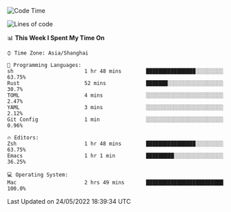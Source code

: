 <!--START_SECTION:waka-->
![Code Time](http://img.shields.io/badge/Code%20Time-0%20secs-blue)

![Lines of code](https://img.shields.io/badge/From%20Hello%20World%20I%27ve%20Written-22%20Thousand%20lines%20of%20code-blue)

📊 **This Week I Spent My Time On** 

```text
⌚︎ Time Zone: Asia/Shanghai

💬 Programming Languages: 
sh                       1 hr 48 mins        ████████████████░░░░░░░░░   63.75% 
Rust                     52 mins             ███████░░░░░░░░░░░░░░░░░░   30.7% 
TOML                     4 mins              ░░░░░░░░░░░░░░░░░░░░░░░░░   2.47% 
YAML                     3 mins              ░░░░░░░░░░░░░░░░░░░░░░░░░   2.12% 
Git Config               1 min               ░░░░░░░░░░░░░░░░░░░░░░░░░   0.96%

🔥 Editors: 
Zsh                      1 hr 48 mins        ████████████████░░░░░░░░░   63.75% 
Emacs                    1 hr 1 min          █████████░░░░░░░░░░░░░░░░   36.25%

💻 Operating System: 
Mac                      2 hrs 49 mins       █████████████████████████   100.0%

```


 Last Updated on 24/05/2022 18:39:34 UTC
<!--END_SECTION:waka-->
